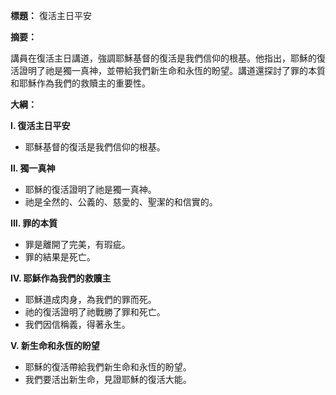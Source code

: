 **標題：** 復活主日平安

**摘要：**

講員在復活主日講道，強調耶穌基督的復活是我們信仰的根基。他指出，耶穌的復活證明了祂是獨一真神，並帶給我們新生命和永恆的盼望。講道還探討了罪的本質和耶穌作為我們的救贖主的重要性。

**大綱：**

**I. 復活主日平安**
* 耶穌基督的復活是我們信仰的根基。

**II. 獨一真神**
* 耶穌的復活證明了祂是獨一真神。
* 祂是全然的、公義的、慈愛的、聖潔的和信實的。

**III. 罪的本質**
* 罪是離開了完美，有瑕疵。
* 罪的結果是死亡。

**IV. 耶穌作為我們的救贖主**
* 耶穌道成肉身，為我們的罪而死。
* 祂的復活證明了祂戰勝了罪和死亡。
* 我們因信稱義，得著永生。

**V. 新生命和永恆的盼望**
* 耶穌的復活帶給我們新生命和永恆的盼望。
* 我們要活出新生命，見證耶穌的復活大能。